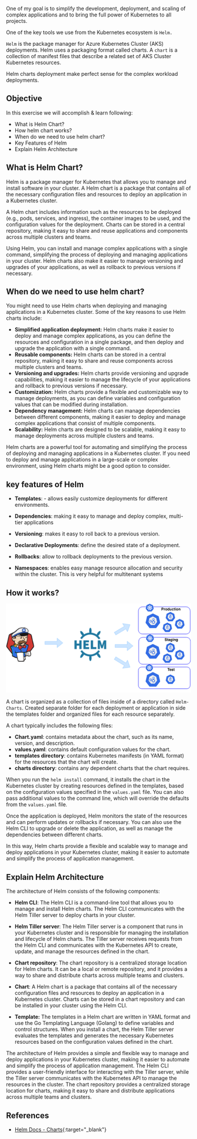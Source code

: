 One of my goal is to simplify the development, deployment, and scaling of complex applications and to bring the full power of Kubernetes to all projects. 

One of the key tools we use from the Kubernetes ecosystem is `Helm.`

`Helm` is the package manager for Azure Kubernetes Cluster (AKS) deployments. Helm uses a packaging format called charts. A `chart` is a collection of manifest files that describe a related set of AKS Cluster Kubernetes resources.


Helm charts deployment make perfect sense for the complex workload deployments.


## Objective

In this exercise we will accomplish & learn following:

- What is Helm Chart?
- How helm chart works?
- When do we need to use helm chart?
- Key Features of Helm
- Explain Helm Architecture

## What is Helm Chart?

Helm is a package manager for Kubernetes that allows you to manage and install software in your cluster. A Helm chart is a package that contains all of the necessary configuration files and resources to deploy an application in a Kubernetes cluster.

A Helm chart includes information such as the resources to be deployed (e.g., pods, services, and ingress), the container images to be used, and the configuration values for the deployment. Charts can be stored in a central repository, making it easy to share and reuse applications and components across multiple clusters and teams.

Using Helm, you can install and manage complex applications with a single command, simplifying the process of deploying and managing applications in your cluster. Helm charts also make it easier to manage versioning and upgrades of your applications, as well as rollback to previous versions if necessary.

## When do we need to use helm chart?

You might need to use Helm charts when deploying and managing applications in a Kubernetes cluster. Some of the key reasons to use Helm charts include:

- **Simplified application deployment:** Helm charts make it easier to deploy and manage complex applications, as you can define the resources and configuration in a single package, and then deploy and upgrade the application with a single command.
- **Reusable components:** Helm charts can be stored in a central repository, making it easy to share and reuse components across multiple clusters and teams.
- **Versioning and upgrades:** Helm charts provide versioning and upgrade capabilities, making it easier to manage the lifecycle of your applications and rollback to previous versions if necessary.
- **Customization:** Helm charts provide a flexible and customizable way to manage deployments, as you can define variables and configuration values that can be modified during installation.
- **Dependency management:** Helm charts can manage dependencies between different components, making it easier to deploy and manage complex applications that consist of multiple components.
- **Scalability:** Helm charts are designed to be scalable, making it easy to manage deployments across multiple clusters and teams.

Helm charts are a powerful tool for automating and simplifying the process of deploying and managing applications in a Kubernetes cluster. If you need to deploy and manage applications in a large-scale or complex environment, using Helm charts might be a good option to consider.

## key features of Helm

- **​Templates**: - allows easily customize deployments for different environments.​

- **Dependencies**: making it easy to manage and deploy complex, multi-tier applications​

- **Versioning**: makes it easy to roll back to a previous version.​

- **Declarative Deployments**: define the desired state of a deployment.​

- **Rollbacks**: allow to rollback deployments to the previous version.​

- **Namespaces**: enables easy manage resource allocation and security within the cluster. This is very helpful for multitenant systems ​

## How it works?

![image.png](images/image-1.png)

A chart is organized as a collection of files inside of a directory called `Helm-Charts`.  Created separate folder for each deployment or application in side the templates folder and organized files for each resource separately.

A chart typically includes the following files:

- **Chart.yaml**: contains metadata about the chart, such as its name, version, and description.
- **values.yaml**: contains default configuration values for the chart.
- **templates directory**: contains Kubernetes manifests (in YAML format) for the resources that the chart will create.
- **charts directory**: contains any dependent charts that the chart requires.

When you run the `helm install` command, it installs the chart in the Kubernetes cluster by creating resources defined in the templates, based on the configuration values specified in the `values.yaml` file. You can also pass additional values to the command line, which will override the defaults from the `values.yaml` file.


Once the application is deployed, Helm monitors the state of the resources and can perform updates or rollbacks if necessary. You can also use the Helm CLI to upgrade or delete the application, as well as manage the dependencies between different charts.

In this way, Helm charts provide a flexible and scalable way to manage and deploy applications in your Kubernetes cluster, making it easier to automate and simplify the process of application management.

##  Explain Helm Architecture

The architecture of Helm consists of the following components:

- **Helm CLI**: The Helm CLI is a command-line tool that allows you to manage and install Helm charts. The Helm CLI communicates with the Helm Tiller server to deploy charts in your cluster.

- **Helm Tiller server**: The Helm Tiller server is a component that runs in your Kubernetes cluster and is responsible for managing the installation and lifecycle of Helm charts. The Tiller server receives requests from the Helm CLI and communicates with the Kubernetes API to create, update, and manage the resources defined in the chart.

- **Chart repository**: The chart repository is a centralized storage location for Helm charts. It can be a local or remote repository, and it provides a way to share and distribute charts across multiple teams and clusters.

- **Chart**: A Helm chart is a package that contains all of the necessary configuration files and resources to deploy an application in a Kubernetes cluster. Charts can be stored in a chart repository and can be installed in your cluster using the Helm CLI.

- **Template:** The templates in a Helm chart are written in YAML format and use the Go Templating Language (Golang) to define variables and control structures. When you install a chart, the Helm Tiller server evaluates the templates and generates the necessary Kubernetes resources based on the configuration values defined in the chart.

The architecture of Helm provides a simple and flexible way to manage and deploy applications in your Kubernetes cluster, making it easier to automate and simplify the process of application management. The Helm CLI provides a user-friendly interface for interacting with the Tiller server, while the Tiller server communicates with the Kubernetes API to manage the resources in the cluster. The chart repository provides a centralized storage location for charts, making it easy to share and distribute applications across multiple teams and clusters.


## References
- [Helm Docs - Charts](https://helm.sh/docs/topics/charts/){:target="_blank"}

<!--
# Reference


Introduction to Helm | Kubernetes Tutorial | Beginners Guide - That DevOps Guy - Practical

- https://www.youtube.com/watch?v=5_J7RWLLVeQ 

What is Helm? | Helm Concepts Explained | KodeKloud, Theory 

- https://www.youtube.com/watch?v=kJscDZfHXrQ

video from Nana - Theory

- https://www.youtube.com/watch?v=-ykwb1d0DXU

Create Your First Helm Chart | Helm 3 for beginners - Practicals

- https://www.youtube.com/watch?v=eNqjoX20BH4

----------

Cheat-Sheet

- https://github.com/RehanSaeed/Helm-Cheat-Sheet
- https://phoenixnap.com/kb/helm-commands-cheat-sheet

Github - Source code, Microsevices samples; 

- https://github.com/microservices-demo/microservices-demo/tree/master/deploy/kubernetes/helm-chart

Getting Started with Helm Chart

- https://jhooq.com/getting-start-with-helm-chart/

Convert Kubernetes deployment YAML into Helm Chart YAML, these references might be helpful

- https://jhooq.com/convert-kubernetes-yaml-into-helm/
- https://www.youtube.com/watch?v=ZZVXXEyEzAs&t=29s
- https://phoenixnap.com/kb/helm-delete-deployment-namespace - helm delete

helm website
- https://helm.sh/docs/helm/

- https://www.visualstudiogeeks.com/devops/helm/deploying-helm-chart-with-azdo
- https://docs.microsoft.com/en-us/azure/container-registry/container-registry-helm-repos
- https://docs.microsoft.com/en-us/azure/aks/kubernetes-helm
- https://docs.microsoft.com/en-us/azure/aks/quickstart-helm?tabs=azure-cli
-----

deploying micro services application on kubernetes using helm charts
- https://www.youtube.com/watch?v=-dyxS2XD_ME


(1073) Helm 3 for beginners - YouTube
- https://www.youtube.com/playlist?list=PLLYW3zEOaqlKYku0piyzzLFGpR9VpPvXR

Package and Deploy Helm Charts task
- https://docs.microsoft.com/en-us/azure/devops/pipelines/tasks/deploy/helm-deploy?view=azure-devops

HELM Chart Deployment to Kubernetes using Azure DevOps CICD
- https://www.youtube.com/watch?v=NT_vMuzpXuY

Creating a Helm chart for an ASP.NET Core app

- https://andrewlock.net/deploying-asp-net-core-applications-to-kubernetes-part-4-creating-a-helm-chart-for-an-aspnetcore-app/
- https://github.com/saharsh-samples/dotnet-k8s-helm-cicd/blob/develop/deployment/helm-k8s/templates/deployment.yaml

Deploying Helm Charts with Azure DevOps
- https://www.youtube.com/watch?v=1bC-fZEFodU

Replace Helm Chart Variables in your CI/CD Pipeline with Tokenizer
- https://www.programmingwithwolfgang.com/replace-helm-variables-tokenizer/ -->